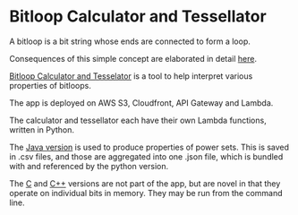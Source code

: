 # Bitloop Calculator and Tessellator

A bitloop is a bit string whose ends are connected to form a loop.

Consequences of this simple concept are elaborated in detail [here](https://symbolfigures.io/bitloops.html).

[Bitloop Calculator and Tesselator](https://symbolfigures.io/bitloops/bitcalctess.html) is a tool to help interpret various properties of bitloops.

The app is deployed on AWS S3, Cloudfront, API Gateway and Lambda.

The calculator and tessellator each have their own Lambda functions, written in Python.

The [Java version](calculator/java) is used to produce properties of power sets. This is saved in .csv files, and those are aggregated into one .json file, which is bundled with and referenced by the python version.

The [C](calculator/c) and [C++](calculator/cpp) versions are not part of the app, but are novel in that they operate on individual bits in memory. They may be run from the command line.